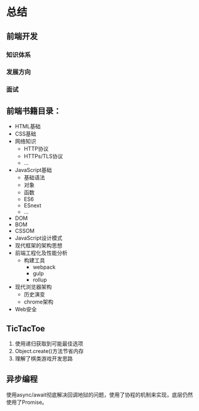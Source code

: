 # 总结

## 前端开发

### 知识体系
### 发展方向
### 面试


## 前端书籍目录：
- HTML基础
- CSS基础
- 网络知识
    - HTTP协议
    - HTTPs/TLS协议
    - ...
- JavaScript基础
    - 基础语法
    - 对象
    - 函数
    - ES6
    - ESnext
    - ...
- DOM
- BOM
- CSSOM
- JavaScript设计模式
- 现代框架的架构思想
- 前端工程化及性能分析
    - 构建工具
        - webpack
        - gulp
        - rollup
- 现代浏览器架构
    - 历史演变
    - chrome架构
- Web安全

## TicTacToe

1. 使用递归获取到可能最佳选项
2. Object.create()方法节省内存
3. 理解了棋类游戏开发思路

## 异步编程
使用async/await彻底解决回调地狱的问题，使用了协程的机制来实现，底层仍然使用了Promise。
